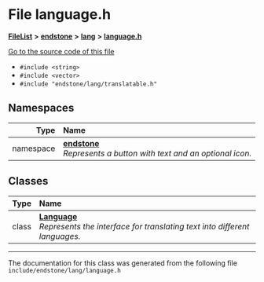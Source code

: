 

# File language.h



[**FileList**](files.md) **>** [**endstone**](dir_6cf277b678674f97c7a2b6b3b2447b33.md) **>** [**lang**](dir_cd2600a5c389b96acc106cf97f774d1c.md) **>** [**language.h**](language_8h.md)

[Go to the source code of this file](language_8h_source.md)



* `#include <string>`
* `#include <vector>`
* `#include "endstone/lang/translatable.h"`













## Namespaces

| Type | Name |
| ---: | :--- |
| namespace | [**endstone**](namespaceendstone.md) <br>_Represents a button with text and an optional icon._  |


## Classes

| Type | Name |
| ---: | :--- |
| class | [**Language**](classendstone_1_1Language.md) <br>_Represents the interface for translating text into different languages._  |



















































------------------------------
The documentation for this class was generated from the following file `include/endstone/lang/language.h`

